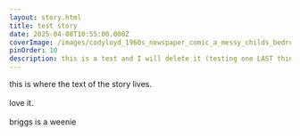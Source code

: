 ```yaml
---
layout: story.html
title: test story
date: 2025-04-08T10:55:00.000Z
coverImage: /images/codyloyd_1960s_newspaper_comic_a_messy_childs_bedroom_--v_6.1_8a7d4f4c-9b63-4c68-baaa-3618208d425d_1.png
pinOrder: 10
description: this is a test and I will delete it (testing one LAST thing lol)
---
```

this is where the text of the story lives.\
\
love it.\
\
briggs is a weenie
